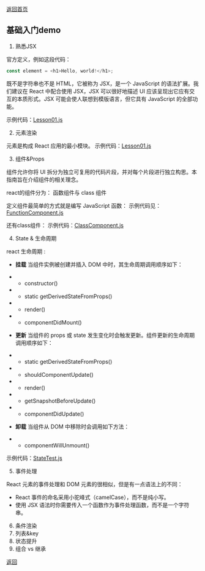 [返回首页](../README.md)

## 基础入门demo

1. 熟悉JSX

官方定义，例如这段代码：
```javascript
const element = <h1>Hello, world!</h1>;
```
既不是字符串也不是 HTML，它被称为 JSX，是一个 JavaScript 的语法扩展。我们建议在 React 中配合使用 JSX，JSX 可以很好地描述 UI 应该呈现出它应有交互的本质形式。JSX 可能会使人联想到模版语言，但它具有 JavaScript 的全部功能。

示例代码：[Lesson01.js](../src/lesson/lesson01/Lesson01.js)

2. 元素渲染

元素是构成 React 应用的最小模块。
示例代码：[Lesson01.js](../src/lesson/lesson01/Lesson01.js)

3. 组件&Props

组件允许你将 UI 拆分为独立可复用的代码片段，并对每个片段进行独立构思。本指南旨在介绍组件的相关理念。

react的组件分为： 函数组件与 class 组件

定义组件最简单的方式就是编写 JavaScript 函数：
示例代码见：[FunctionComponent.js](../src/lesson/lesson01/FunctionComponent.js)

还有class组件：
示例代码：[ClassComponent.js](../src/lesson/lesson01/ClassComponent.js)

4. State & 生命周期

react 生命周期 :

- **挂载**
当组件实例被创建并插入 DOM 中时，其生命周期调用顺序如下：

- - constructor()
- - static getDerivedStateFromProps()
- - render()
- - componentDidMount()

- **更新**
当组件的 props 或 state 发生变化时会触发更新。组件更新的生命周期调用顺序如下：

- - static getDerivedStateFromProps()
- - shouldComponentUpdate()
- - render()
- - getSnapshotBeforeUpdate()
- - componentDidUpdate()

- **卸载**
当组件从 DOM 中移除时会调用如下方法：

- - componentWillUnmount()

示例代码：[StateTest.js](../src/lesson/lesson02/StateTest.js)

5. 事件处理

React 元素的事件处理和 DOM 元素的很相似，但是有一点语法上的不同：

- React 事件的命名采用小驼峰式（camelCase），而不是纯小写。
- 使用 JSX 语法时你需要传入一个函数作为事件处理函数，而不是一个字符串。

6. 条件渲染
7. 列表&key
8. 状态提升
9. 组合 vs 继承

[返回](../README.md)